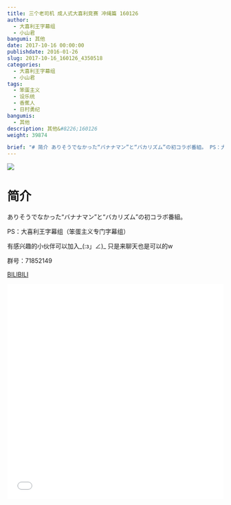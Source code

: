 ```yaml
---
title: 三个老司机 成人式大喜利竞赛 冲绳篇 160126
author: 
  - 大喜利王字幕组
  - 小山君
bangumi: 其他
date: 2017-10-16 00:00:00
publishdate: 2016-01-26
slug: 2017-10-16_160126_4350518
categories: 
  - 大喜利王字幕组
  - 小山君
tags: 
  - 笨蛋主义
  - 设乐统
  - 香蕉人
  - 日村勇纪
bangumis: 
  - 其他
description: 其他&#8226;160126
weight: 39874

brief: "# 简介 ありそうでなかった“バナナマン”と“バカリズム”の初コラボ番組。 PS：大喜利王字幕组（笨蛋主义专门字幕组） 有感兴趣的小伙伴可以加入_(:з」∠)_ 只是来聊天也是可以的w 群号：71852149"
---
```


![](https://i.imgur.com/b2SeZYC.jpg)

# 简介  
ありそうでなかった“バナナマン”と“バカリズム”の初コラボ番組。


PS：大喜利王字幕组（笨蛋主义专门字幕组） 


有感兴趣的小伙伴可以加入_(:з」∠)_  只是来聊天也是可以的w


群号：71852149







  [BILIBILI](https://www.bilibili.com/video/av4350518/)


<div class="vcontainer">  <iframe class='video' src="//www.bilibili.com/blackboard/player.html?aid=4350518" width="100%" height="500" frameborder="0" allowfullscreen="allowfullscreen"></iframe></div>
